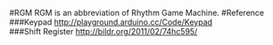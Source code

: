 #RGM
RGM is an abbreviation of Rhythm Game Machine.
#Reference
###Keypad
http://playground.arduino.cc/Code/Keypad  
###Shift Register
http://bildr.org/2011/02/74hc595/  